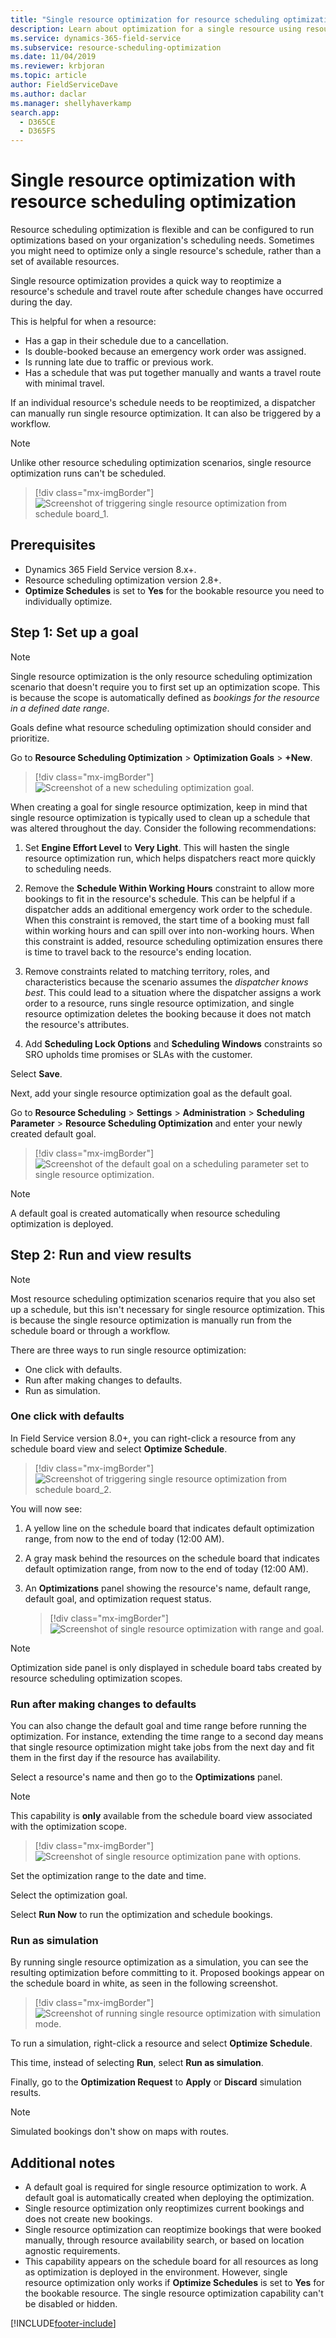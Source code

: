 ```yaml
---
title: "Single resource optimization for resource scheduling optimization in Dynamics 365 Field Service | MicrosoftDocs"
description: Learn about optimization for a single resource using resource scheduling optimization in Dynamics 365 Field Service
ms.service: dynamics-365-field-service
ms.subservice: resource-scheduling-optimization
ms.date: 11/04/2019
ms.reviewer: krbjoran
ms.topic: article
author: FieldServiceDave
ms.author: daclar
ms.manager: shellyhaverkamp
search.app: 
  - D365CE
  - D365FS
--- 
```


# Single resource optimization with resource scheduling optimization


Resource scheduling optimization is flexible and can be configured to run optimizations based on your organization's scheduling needs. Sometimes you might need to optimize only a single resource's schedule, rather than a set of available resources.

Single resource optimization provides a quick way to reoptimize a resource's schedule and travel route after schedule changes have occurred during the day. 

This is helpful for when a resource:

- Has a gap in their schedule due to a cancellation.
- Is double-booked because an emergency work order was assigned.
- Is running late due to traffic or previous work.
- Has a schedule that was put together manually and wants a travel route with minimal travel.

If an individual resource's schedule needs to be reoptimized, a dispatcher can manually run single resource optimization. It can also be triggered by a workflow. 

> [!Note]
> Unlike other resource scheduling optimization scenarios, single resource optimization runs can't be scheduled.


> [!div class="mx-imgBorder"]
> ![Screenshot of triggering single resource optimization from schedule board_1.](media/rso-single-resource-1.png)


## Prerequisites

- Dynamics 365 Field Service version 8.x+.
- Resource scheduling optimization version 2.8+.
- **Optimize Schedules** is set to **Yes** for the bookable resource you need to individually optimize.

## Step 1: Set up a goal

> [!Note]
> Single resource optimization is the only resource scheduling optimization scenario that doesn't require you to first set up an optimization scope. This is because the scope is automatically defined as *bookings for the resource in a defined date range*.
 
Goals define what resource scheduling optimization should consider and prioritize.

Go to **Resource Scheduling Optimization** > **Optimization Goals** > **+New**.

> [!div class="mx-imgBorder"]
> ![Screenshot of a new scheduling optimization goal.](./media/rso-sro-goal.png)

When creating a goal for single resource optimization, keep in mind that single resource optimization is typically used to clean up a schedule that was altered throughout the day. Consider the following recommendations:

1. Set **Engine Effort Level** to **Very Light**. This will hasten the single resource optimization run, which helps dispatchers react more quickly to scheduling needs.

2. Remove the **Schedule Within Working Hours** constraint to allow more bookings to fit in the resource's schedule. This can be helpful if a  dispatcher adds an additional emergency work order to the schedule. When this constraint is removed, the start time of a booking must fall within working hours and can spill over into non-working hours. When this constraint is added, resource scheduling optimization ensures there is time to travel back to the resource's ending location.

3. Remove constraints related to matching territory, roles, and characteristics because the scenario assumes the *dispatcher knows best*. This could lead to a situation where the dispatcher assigns a work order to a resource, runs single resource optimization, and single resource optimization deletes the booking because it does not match the resource's attributes. 

4. Add **Scheduling Lock Options** and **Scheduling Windows** constraints so SRO upholds time promises or SLAs with the customer.

Select **Save**.

Next, add your single resource optimization goal as the default goal.

Go to **Resource Scheduling** > **Settings** > **Administration** > **Scheduling Parameter** > **Resource Scheduling Optimization** and enter your newly created default goal. 

> [!div class="mx-imgBorder"]
> ![Screenshot of the default goal on a scheduling parameter set to single resource optimization.](./media/rso-sro-default-goal.png)

> [!Note]
> A default goal is created automatically when resource scheduling optimization is deployed.

## Step 2: Run and view results

> [!Note]
> Most resource scheduling optimization scenarios require that you also set up a schedule, but this isn't necessary for single resource optimization. This is because the single resource optimization is manually run from the schedule board or through a workflow.

There are three ways to run single resource optimization:

- One click with defaults.
- Run after making changes to defaults.
- Run as simulation.

### One click with defaults

In Field Service version 8.0+, you can right-click a resource from any schedule board view and select **Optimize Schedule**.

> [!div class="mx-imgBorder"]
> ![Screenshot of triggering single resource optimization from schedule board_2.](media/rso-single-resource-2.png)


You will now see:

1. A yellow line on the schedule board that indicates default optimization range, from now to the end of today (12:00 AM).
2. A gray mask behind the resources on the schedule board that indicates default optimization range, from now to the end of today (12:00 AM).
3. An **Optimizations** panel showing the resource's name, default range, default goal, and optimization request status. 

   > [!div class="mx-imgBorder"]
   > ![Screenshot of single resource optimization with range and goal.](media/rso-single-resource-3.png) 


> [!Note]
> Optimization side panel is only displayed in schedule board tabs created by resource scheduling optimization scopes.

   
### Run after making changes to defaults

You can also change the default goal and time range before running the optimization. For instance, extending the time range to a second day means that single resource optimization might take jobs from the next day and fit them in the first day if the resource has availability. 

Select a resource's name and then go to the **Optimizations** panel.

> [!Note]
> This capability is **only** available from the schedule board view associated with the optimization scope.

> [!div class="mx-imgBorder"]
> ![Screenshot of single resource optimization pane with options.](media/rso-single-resource-4.png)


Set the optimization range to the date and time.

Select the optimization goal.

Select **Run Now** to run the optimization and schedule bookings.

  
### Run as simulation 

By running single resource optimization as a simulation, you can see the resulting optimization before committing to it. Proposed bookings appear on the schedule board in white, as seen in the following screenshot.

> [!div class="mx-imgBorder"]
> ![Screenshot of running single resource optimization with simulation mode.](media/rso-single-resource-5.png)

To run a simulation, right-click a resource and select **Optimize Schedule**. 

This time, instead of selecting **Run**, select **Run as simulation**.

Finally, go to the **Optimization Request** to **Apply** or **Discard** simulation results.

> [!Note]
> Simulated bookings don't show on maps with routes.

## Additional notes

- A default goal is required for single resource optimization to work. A default goal is automatically created when deploying the optimization.
- Single resource optimization only reoptimizes current bookings and does not create new bookings.
- Single resource optimization can reoptimize bookings that were booked manually, through resource availability search, or based on location agnostic requirements.
- This capability appears on the schedule board for all resources as long as optimization is deployed in the environment. However, single resource optimization only works if **Optimize Schedules** is set to **Yes** for the bookable resource. The single resource optimization capability can't be disabled or hidden.




[!INCLUDE[footer-include](../includes/footer-banner.md)]